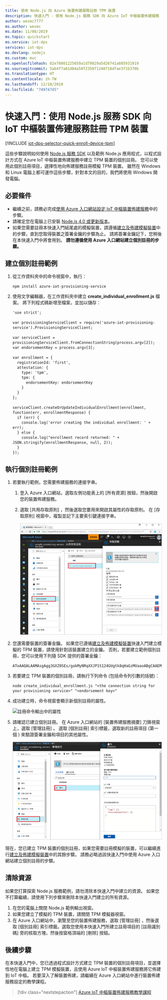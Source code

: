 ```yaml
---
title: 使用 Node.js 向 Azure 裝置佈建服務註冊 TPM 裝置
description: 快速入門 - 使用 Node.js 服務 SDK 向 Azure IoT 中樞裝置佈建服務 (DPS) 註冊 TPM 裝置。 本快速入門使用個別註冊。
author: wesmc7777
ms.author: wesmc
ms.date: 11/08/2019
ms.topic: quickstart
ms.service: iot-dps
services: iot-dps
ms.devlang: nodejs
ms.custom: mvc
ms.openlocfilehash: 82e78801225659a1d79829a5d26741a885931919
ms.sourcegitcommit: 5ab4f7a81d04a58f235071240718dfae3f1b370b
ms.translationtype: HT
ms.contentlocale: zh-TW
ms.lasthandoff: 12/10/2019
ms.locfileid: "74974745"
---
```

# <a name="quickstart-enroll-tpm-device-to-iot-hub-device-provisioning-service-using-nodejs-service-sdk"></a>快速入門：使用 Node.js 服務 SDK 向 IoT 中樞裝置佈建服務註冊 TPM 裝置

[!INCLUDE [iot-dps-selector-quick-enroll-device-tpm](../../includes/iot-dps-selector-quick-enroll-device-tpm.md)]


這些步驟說明如何使用 [Node.js 服務 SDK](https://github.com/Azure/azure-iot-sdk-node) 以及範例 Node.js 應用程式，以程式設計方式在 Azure IoT 中樞裝置佈建服務中建立 TPM 裝置的個別註冊。 您可以使用此個別註冊項目，選擇性地向佈建服務註冊模擬 TPM 裝置。 雖然在 Windows 和 Linux 電腦上都可運作這些步驟，針對本文的目的，我們將使用 Windows 開發電腦。

## <a name="prerequisites"></a>必要條件

- 繼續之前，請務必完成[使用 Azure 入口網站設定 IoT 中樞裝置佈建服務](./quick-setup-auto-provision.md)中的步驟。 
-  請確定您在電腦上已安裝 [Node.js 4.0 或更新版本](https://nodejs.org)。
- 如果您需要註冊本快速入門結尾處的模擬裝置，請遵循[建立及佈建模擬裝置](quick-create-simulated-device.md)中的步驟，直到您取得裝置之簽署金鑰的步驟為止。 請將簽署金鑰記下，您稍後在本快速入門中將會用到。 **請勿遵循使用 Azure 入口網站建立個別註冊的步驟。**
 
## <a name="create-the-individual-enrollment-sample"></a>建立個別註冊範例 

 
1. 從工作資料夾中的命令視窗中，執行：
  
    ```cmd\sh
    npm install azure-iot-provisioning-service
    ```  

2. 使用文字編輯器，在工作資料夾中建立 **create_individual_enrollment.js** 檔案。 將下列程式碼新增至檔案，並加以儲存：

    ```
    'use strict';

    var provisioningServiceClient = require('azure-iot-provisioning-service').ProvisioningServiceClient;

    var serviceClient = provisioningServiceClient.fromConnectionString(process.argv[2]);
    var endorsementKey = process.argv[3];

    var enrollment = {
      registrationId: 'first',
      attestation: {
        type: 'tpm',
        tpm: {
          endorsementKey: endorsementKey
        }
      }
    };

    serviceClient.createOrUpdateIndividualEnrollment(enrollment, function(err, enrollmentResponse) {
      if (err) {
        console.log('error creating the individual enrollment: ' + err);
      } else {
        console.log("enrollment record returned: " + JSON.stringify(enrollmentResponse, null, 2));
      }
    });
    ```

## <a name="run-the-individual-enrollment-sample"></a>執行個別註冊範例
  
1. 若要執行範例，您需要佈建服務的連接字串。 
    1. 登入 Azure 入口網站，選取左側功能表上的 [所有資源]  按鈕，然後開啟您的裝置佈建服務。 
    2. 選取 [共用存取原則]  ，然後選取您要用來開啟其屬性的存取原則。 在 [存取原則]  視窗中，複製並記下主要索引鍵連接字串。 

       ![從入口網站取得佈建服務連接字串](./media/quick-enroll-device-tpm-node/get-service-connection-string.png) 


2. 您還需要裝置的簽署金鑰。 如果您已遵循[建立及佈建模擬裝置](quick-create-simulated-device.md)快速入門建立模擬的 TPM 裝置，請使用針對該裝置建立的金鑰。 否則，若要建立範例個別註冊，您可以使用下列隨 SDK 提供的簽署金鑰：

    ```
    AToAAQALAAMAsgAgg3GXZ0SEs/gakMyNRqXXJP1S124GUgtk8qHaGzMUaaoABgCAAEMAEAgAAAAAAAEAxsj2gUScTk1UjuioeTlfGYZrrimExB+bScH75adUMRIi2UOMxG1kw4y+9RW/IVoMl4e620VxZad0ARX2gUqVjYO7KPVt3dyKhZS3dkcvfBisBhP1XH9B33VqHG9SHnbnQXdBUaCgKAfxome8UmBKfe+naTsE5fkvjb/do3/dD6l4sGBwFCnKRdln4XpM03zLpoHFao8zOwt8l/uP3qUIxmCYv9A7m69Ms+5/pCkTu/rK4mRDsfhZ0QLfbzVI6zQFOKF/rwsfBtFeWlWtcuJMKlXdD8TXWElTzgh7JS4qhFzreL0c1mI0GCj+Aws0usZh7dLIVPnlgZcBhgy1SSDQMQ==
    ```

3. 若要建立 TPM 裝置的個別註冊，請執行下列命令 (包括命令列引數的括號)：
 
     ```cmd\sh
     node create_individual_enrollment.js "<the connection string for your provisioning service>" "<endorsement key>"
     ```
 
3. 成功建立時，命令視窗會顯示新個別註冊的屬性。

    ![註冊命令輸出中的屬性](./media/quick-enroll-device-tpm-node/output.png) 

4. 請確認已建立個別註冊。 在 Azure 入口網站的 [裝置佈建服務摘要] 刀鋒視窗上，選取 [管理註冊]  。 選取 [個別註冊]  索引標籤，選取新的註冊項目 (第一個  ) 來驗證簽署金鑰和項目的其他屬性。

    ![入口網站中的註冊屬性](./media/quick-enroll-device-tpm-node/verify-enrollment-portal.png) 
 
現在，您已建立 TPM 裝置的個別註冊，如果您需要註冊模擬的裝置，可以繼續進行[建立及佈建模擬裝置](quick-create-simulated-device.md)中的其餘步驟。 請務必略過該快速入門中使用 Azure 入口網站建立個別註冊的步驟。

## <a name="clean-up-resources"></a>清除資源
如果您打算探索 Node.js 服務範例，請勿清除本快速入門中建立的資源。 如果您不打算繼續，請使用下列步驟來刪除本快速入門建立的所有資源。

1. 在您的電腦上關閉 Node.js 範例輸出視窗。
1. 如果您建立了模擬的 TPM 裝置，請關閉 TPM 模擬器視窗。
2. 在 Azure 入口網站中，瀏覽至您的裝置佈建服務，選取 [管理註冊]  ，然後選取 [個別註冊]  索引標籤。選取您使用本快速入門所建立註冊項目的 [註冊識別碼]  旁的核取方塊，然後按窗格頂端的 [刪除]  按鈕。 
 
## <a name="next-steps"></a>後續步驟
在本快速入門中，您已透過程式設計方式建立 TPM 裝置的個別註冊項目，並選擇性地在電腦上建立 TPM 模擬裝置，且使用 Azure IoT 中樞裝置佈建服務將它佈建到 IoT 中樞。 若要深入了解裝置佈建，請繼續在 Azure 入口網站中進行裝置佈建服務設定的教學課程。 
 
> [!div class="nextstepaction"]
> [Azure IoT 中樞裝置佈建服務教學課程](./tutorial-set-up-cloud.md)